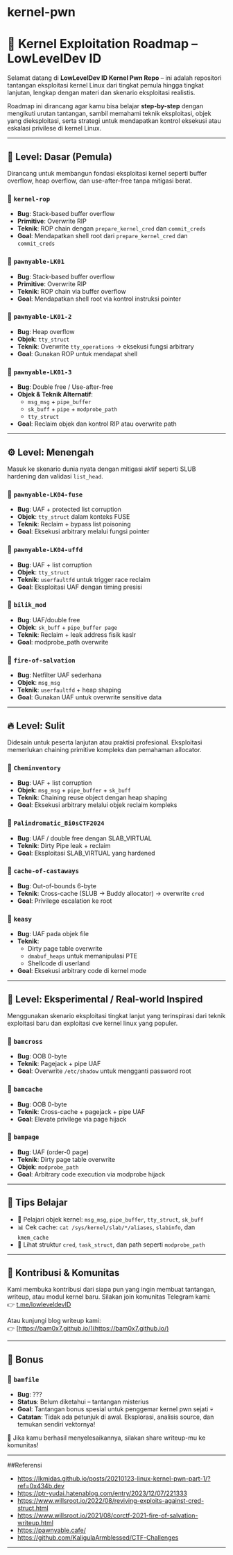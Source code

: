 # kernel-pwn
# 🧠 Kernel Exploitation Roadmap – LowLevelDev ID

Selamat datang di **LowLevelDev ID Kernel Pwn Repo** – ini adalah repositori tantangan eksploitasi kernel Linux dari tingkat pemula hingga tingkat lanjutan, lengkap dengan materi dan skenario eksploitasi realistis.

Roadmap ini dirancang agar kamu bisa belajar **step-by-step** dengan mengikuti urutan tantangan, sambil memahami teknik eksploitasi, objek yang dieksploitasi, serta strategi untuk mendapatkan kontrol eksekusi atau eskalasi privilese di kernel Linux.

---

## 🔰 Level: Dasar (Pemula)

Dirancang untuk membangun fondasi eksploitasi kernel seperti buffer overflow, heap overflow, dan use-after-free tanpa mitigasi berat.

### 🧪 `kernel-rop`
- **Bug**: Stack-based buffer overflow
- **Primitive**: Overwrite RIP
- **Teknik**: ROP chain dengan `prepare_kernel_cred` dan `commit_creds`
- **Goal**: Mendapatkan shell root dari `prepare_kernel_cred` dan `commit_creds`

### 🧪 `pawnyable-LK01`
- **Bug**: Stack-based buffer overflow
- **Primitive**: Overwrite RIP
- **Teknik**: ROP chain via buffer overflow
- **Goal**: Mendapatkan shell root via kontrol instruksi pointer

### 🧪 `pawnyable-LK01-2`
- **Bug**: Heap overflow
- **Objek**: `tty_struct`
- **Teknik**: Overwrite `tty_operations` → eksekusi fungsi arbitrary
- **Goal**: Gunakan ROP untuk mendapat shell

### 🧪 `pawnyable-LK01-3`
- **Bug**: Double free / Use-after-free
- **Objek & Teknik Alternatif**:
  - `msg_msg` + `pipe_buffer`
  - `sk_buff` + `pipe` + `modprobe_path`
  - `tty_struct`
- **Goal**: Reclaim objek dan kontrol RIP atau overwrite path

---

## ⚙️ Level: Menengah

Masuk ke skenario dunia nyata dengan mitigasi aktif seperti SLUB hardening dan validasi `list_head`.

### 🧪 `pawnyable-LK04-fuse`
- **Bug**: UAF + protected list corruption
- **Objek**: `tty_struct` dalam konteks FUSE
- **Teknik**: Reclaim + bypass list poisoning
- **Goal**: Eksekusi arbitrary melalui fungsi pointer

### 🧪 `pawnyable-LK04-uffd`
- **Bug**: UAF + list corruption
- **Objek**: `tty_struct`
- **Teknik**: `userfaultfd` untuk trigger race reclaim
- **Goal**: Eksploitasi UAF dengan timing presisi

### 🧪 `bilik_mod`
- **Bug**: UAF/double free
- **Objek**: `sk_buff` + `pipe_buffer page`
- **Teknik**: Reclaim + leak address fisik kaslr
- **Goal**: modprobe_path overwrite

### 🧪 `fire-of-salvation`
- **Bug**: Netfilter UAF sederhana
- **Objek**: `msg_msg`
- **Teknik**: `userfaultfd` + heap shaping
- **Goal**: Gunakan UAF untuk overwrite sensitive data

---

## 🔥 Level: Sulit

Didesain untuk peserta lanjutan atau praktisi profesional. Eksploitasi memerlukan chaining primitive kompleks dan pemahaman allocator.

### 🧪 `Cheminventory`
- **Bug**: UAF + list corruption
- **Objek**: `msg_msg` + `pipe_buffer` + `sk_buff`
- **Teknik**: Chaining reuse object dengan heap shaping
- **Goal**: Eksekusi arbitrary melalui objek reclaim kompleks

### 🧪 `Palindromatic_Bi0sCTF2024`
- **Bug**: UAF / double free dengan SLAB_VIRTUAL
- **Teknik**: Dirty Pipe leak + reclaim
- **Goal**: Eksploitasi SLAB_VIRTUAL yang hardened

### 🧪 `cache-of-castaways`
- **Bug**: Out-of-bounds 6-byte
- **Teknik**: Cross-cache (SLUB → Buddy allocator) → overwrite `cred`
- **Goal**: Privilege escalation ke root

### 🧪 `keasy`
- **Bug**: UAF pada objek file
- **Teknik**:
  - Dirty page table overwrite
  - `dmabuf_heaps` untuk memanipulasi PTE
  - Shellcode di userland
- **Goal**: Eksekusi arbitrary code di kernel mode

---

## 🧬 Level: Eksperimental / Real-world Inspired

Menggunakan skenario eksploitasi tingkat lanjut yang terinspirasi dari teknik exploitasi baru dan exploitasi cve kernel linux yang populer.

### 🧪 `bamcross`
- **Bug**: OOB 0-byte
- **Teknik**: Pagejack + pipe UAF
- **Goal**: Overwrite `/etc/shadow` untuk mengganti password root

### 🧪 `bamcache`
- **Bug**: OOB 0-byte
- **Teknik**: Cross-cache + pagejack + pipe UAF
- **Goal**: Elevate privilege via page hijack

### 🧪 `bampage`
- **Bug**: UAF (order-0 page)
- **Teknik**: Dirty page table overwrite
- **Objek**: `modprobe_path`
- **Goal**: Arbitrary code execution via modprobe hijack

---

## 📘 Tips Belajar
- 🧠 Pelajari objek kernel: `msg_msg`, `pipe_buffer`, `tty_struct`, `sk_buff`
- 📊 Cek cache: `cat /sys/kernel/slab/*/aliases`, `slabinfo`, dan `kmem_cache`
- 🔐 Lihat struktur `cred`, `task_struct`, dan path seperti `modprobe_path`

---

## 🤝 Kontribusi & Komunitas

Kami membuka kontribusi dari siapa pun yang ingin membuat tantangan, writeup, atau modul kernel baru. Silakan join komunitas Telegram kami:  
👉 [t.me/lowleveldevID](https://t.me/lowleveldevID)

Atau kunjungi blog writeup kami:  
👉 [https://bam0x7.github.io/](https://bam0x7.github.io/)

---

## 🎁 Bonus

### 🧪 `bamfile`
- **Bug**: ???
- **Status**: Belum diketahui – tantangan misterius
- **Goal**: Tantangan bonus spesial untuk penggemar kernel pwn sejati 💀
- **Catatan**: Tidak ada petunjuk di awal. Eksplorasi, analisis source, dan temukan sendiri vektornya!

🧠 Jika kamu berhasil menyelesaikannya, silakan share writeup-mu ke komunitas!

---

##Referensi
- https://lkmidas.github.io/posts/20210123-linux-kernel-pwn-part-1/?ref=0x434b.dev
- https://ptr-yudai.hatenablog.com/entry/2023/12/07/221333
- https://www.willsroot.io/2022/08/reviving-exploits-against-cred-struct.html
- https://www.willsroot.io/2021/08/corctf-2021-fire-of-salvation-writeup.html
- https://pawnyable.cafe/
- https://github.com/KaligulaArmblessed/CTF-Challenges
---



